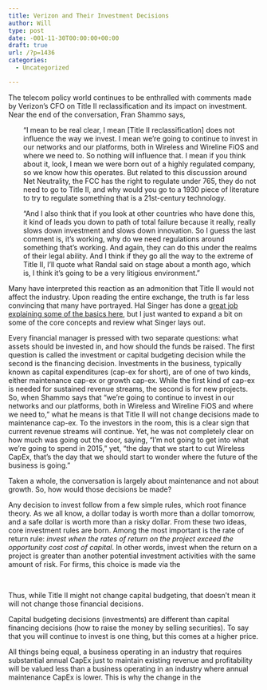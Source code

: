 ```yaml
---
title: Verizon and Their Investment Decisions
author: Will
type: post
date: -001-11-30T00:00:00+00:00
draft: true
url: /?p=1436
categories:
  - Uncategorized

---
```

The telecom policy world continues to be enthralled with comments made by Verizon&#8217;s CFO on Title II reclassification and its impact on investment. Near the end of the conversation, Fran Shammo says,

<p style="padding-left: 30px;">
  &#8220;I mean to be real clear, I mean [Title II reclassification] does not influence the way we invest. I mean we&#8217;re going to continue to invest in our networks and our platforms, both in Wireless and Wireline FiOS and where we need to. So nothing will influence that. I mean if you think about it, look, I mean we were born out of a highly regulated company, so we know how this operates. But related to this discussion around Net Neutrality, the FCC has the right to regulate under 765, they do not need to go to Title II, and why would you go to a 1930 piece of literature to try to regulate something that is a 21st-century technology.
</p>

<p style="padding-left: 30px;">
  &#8220;And I also think that if you look at other countries who have done this, it kind of leads you down to path of total failure because it really, really slows down investment and slows down innovation. So I guess the last comment is, it&#8217;s working, why do we need regulations around something that&#8217;s working. And again, they can do this under the realms of their legal ability. And I think if they go all the way to the extreme of Title II, I&#8217;ll quote what Randal said on stage about a month ago, which is, I think it&#8217;s going to be a very litigious environment.&#8221;
</p>

Many have interpreted this reaction as an admonition that Title II would not affect the industry. Upon reading the entire exchange, the truth is far less convincing that many have portrayed. Hal Singer has done a [great job explaining some of the basics here][1], but I just wanted to expand a bit on some of the core concepts and review what Singer lays out.

Every financial manager is pressed with two separate questions: what assets should be invested in, and how should the funds be raised. The first question is called the investment or capital budgeting decision while the second is the financing decision. Investments in the business, typically known as capital expenditures (cap-ex for short), are of one of two kinds, either maintenance cap-ex or growth cap-ex. While the first kind of cap-ex is needed for sustained revenue streams, the second is for new projects. So, when Shammo says that &#8220;we&#8217;re going to continue to invest in our networks and our platforms, both in Wireless and Wireline FiOS and where we need to,&#8221; what he means is that Title II will not change decisions made to maintenance cap-ex. To the investors in the room, this is a clear sign that current revenue streams will continue. Yet, he was not completely clear on how much was going out the door, saying, &#8220;I&#8217;m not going to get into what we&#8217;re going to spend in 2015,&#8221; yet, &#8220;the day that we start to cut Wireless CapEx, that&#8217;s the day that we should start to wonder where the future of the business is going.&#8221;

Taken a whole, the conversation is largely about maintenance and not about growth. So, how would those decisions be made?

Any decision to invest follow from a few simple rules, which root finance theory. As we all know, a dollar today is worth more than a dollar tomorrow, and a safe dollar is worth more than a risky dollar. From these two ideas, core investment rules are born. Among the most important is the rate of return rule: _invest when the rates of return on the project exceed the opportunity cost cost of capital_. In other words, invest when the return on a project is greater than another potential investment activities with the same amount of risk. For firms, this choice is made via the

&nbsp;

Thus, while Title II might not change capital budgeting, that doesn&#8217;t mean it will not change those financial decisions.

Capital budgeting decisions (investments) are different than capital financing decisions (how to raise the money by selling securities). To say that you will continue to invest is one thing, but this comes at a higher price.

All things being equal, a business operating in an industry that requires substantial annual CapEx just to maintain existing revenue and profitability will be valued less than a business operating in an industry where annual maintenance CapEx is lower. This is why the change in the

&nbsp;

&nbsp;

&nbsp;

 [1]: https://haljsinger.wordpress.com/2014/12/19/what-to-make-of-a-cfos-musings-on-regulatory-hypotheticals/